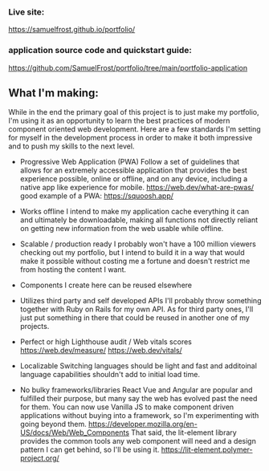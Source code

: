 ### Live site:
https://samuelfrost.github.io/portfolio/
### application source code and quickstart guide:
https://github.com/SamuelFrost/portfolio/tree/main/portfolio-application

## What I'm making:
While in the end the primary goal of this project is to just make my portfolio, I'm using it as an opportunity to learn the best practices of modern component oriented web development.
Here are a few standards I'm setting for myself in the development process in order to make it both impressive and to push my skills to the next level.

- Progressive Web Application (PWA)
Follow a set of guidelines that allows for an extremely accessible application that provides the best experience possible, online or offline, and on any device, including a native app like experience for mobile.
https://web.dev/what-are-pwas/
good example of a PWA:
https://squoosh.app/

- Works offline
I intend to make my application cache everything it can and ultimately be downloadable, making all functions not directly reliant on getting new information from the web usable while offline.

- Scalable / production ready
I probably won't have a 100 million viewers checking out my portfolio, but I intend to build it in a way that would make it possible without costing me a fortune and doesn't restrict me from hosting the content I want.
- Components I create here can be reused elsewhere

- Utilizes third party and self developed APIs
I'll probably throw something together with Ruby on Rails for my own API.
As for third party ones, I'll just put something in there that could be reused in another one of my projects.

- Perfect or high Lighthouse audit / Web vitals scores
https://web.dev/measure/
https://web.dev/vitals/

- Localizable
Switching languages should be light and fast and additoinal language capabilities shouldn't add to initial load time.

- No bulky frameworks/libraries
React Vue and Angular are popular and fulfilled their purpose, but many say the web has evolved past the need for them.
You can now use Vanilla JS to make component driven applications without buying into a framework, so I'm experimenting with going beyond them.
https://developer.mozilla.org/en-US/docs/Web/Web_Components
That said, the lit-element library provides the common tools any web component will need and a design pattern I can get behind, so I'll be using it.
https://lit-element.polymer-project.org/
